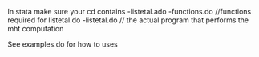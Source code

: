 In stata make sure your cd contains
-listetal.ado
-functions.do //functions required for listetal.do
-listetal.do  // the actual program that performs the mht computation

See examples.do for how to uses
